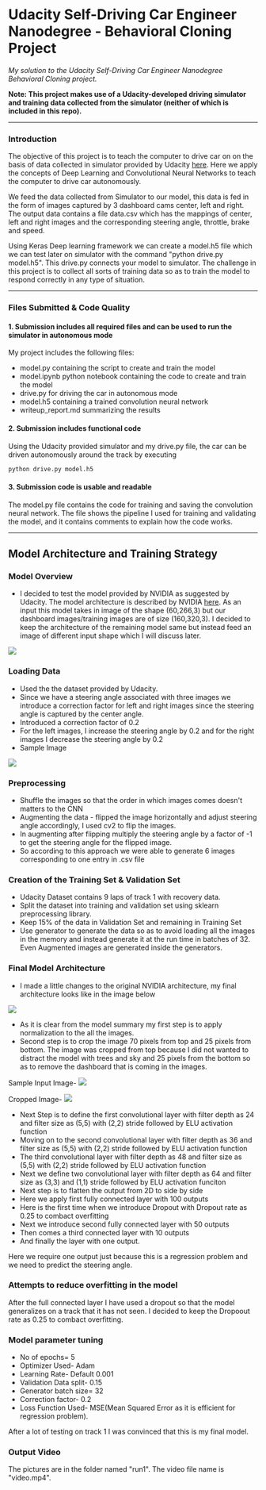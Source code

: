 # Udacity Self-Driving Car Engineer Nanodegree - Behavioral Cloning Project

*My solution to the Udacity Self-Driving Car Engineer Nanodegree Behavioral Cloning project.*

**Note: This project makes use of a Udacity-developed driving simulator and training data collected from the simulator (neither of which is included in this repo).**

---

### Introduction
The objective of this project is to teach the computer to drive car on on the basis of data collected in simulator provided by Udacity [here](.amazonaws.com/video.udacity-data.com/topher/2016/December/584f6edd_data/data.zip). Here we apply the concepts of Deep Learning and Convolutional Neural Networks to teach the computer to drive car autonomously.

We feed the data collected from Simulator to our model, this data is fed in the form of images captured by 3 dashboard cams center, left and right. The output data contains a file data.csv which has the mappings of center, left and right images and the corresponding steering angle, throttle, brake and speed. 

Using Keras Deep learning framework we can create a model.h5 file which we can test later on simulator with the command "python drive.py model.h5". This drive.py connects your model to simulator. The challenge in this project is to collect all sorts of training data so as to train the model to respond correctly in any type of situation.

---

### Files Submitted & Code Quality

#### 1. Submission includes all required files and can be used to run the simulator in autonomous mode

My project includes the following files:
* model.py containing the script to create and train the model
* model.ipynb python notebook containing the code to create and train the model
* drive.py for driving the car in autonomous mode
* model.h5 containing a trained convolution neural network 
* writeup_report.md  summarizing the results

#### 2. Submission includes functional code

Using the Udacity provided simulator and my drive.py file, the car can be driven autonomously around the track by executing 
```sh
python drive.py model.h5
```

#### 3. Submission code is usable and readable

The model.py file contains the code for training and saving the convolution neural network. The file shows the pipeline I used for training and validating the model, and it contains comments to explain how the code works.

---

## Model Architecture and Training Strategy


###  Model Overview

* I decided to test the model provided by NVIDIA as suggested by Udacity. The model architecture is described by NVIDIA [here](https://images.nvidia.com/content/tegra/automotive/images/2016/solutions/pdf/end-to-end-dl-using-px.pdf). As an input this model takes in image of the shape (60,266,3) but our dashboard images/training images are of size (160,320,3). I decided to keep the architecture of the remaining model same but instead feed an image of different input shape which I will discuss later.

<img src="./images/NVIDIA.JPG">

### Loading Data 

* Used the the dataset provided by Udacity.
* Since we have a steering angle associated with three images we introduce a correction factor for left and right images since the steering angle is captured by the center angle.
* Introduced a correction factor of 0.2
* For the left images, I increase the steering angle by 0.2 and for the right images I decrease the steering angle by 0.2
* Sample Image
<img src="./images/center_2016_12_01_13_31_15_513.jpg">

### Preprocessing

* Shuffle the images so that the order in which images comes doesn't matters to the CNN
* Augmenting the data - flipped the image horizontally and adjust steering angle accordingly, I used cv2 to flip the images.
* In augmenting after flipping multiply the steering angle by a factor of -1 to get the steering angle for the flipped image.
* So according to this approach we were able to generate 6 images corresponding to one entry in .csv file


### Creation of the Training Set & Validation Set

* Udacity Dataset contains 9 laps of track 1 with recovery data.
* Split the dataset into training and validation set using sklearn preprocessing library.
* Keep 15% of the data in Validation Set and remaining in Training Set
* Use generator to generate the data so as to avoid loading all the images in the memory and instead generate it at the run time in batches of 32. Even Augmented images are generated inside the generators.

### Final Model Architecture

* I made a little changes to the original NVIDIA architecture, my final architecture looks like in the image below

<img src="./images/mymodel.JPG">

* As it is clear from the model summary my first step is to apply normalization to the all the images.
* Second step is to crop the image 70 pixels from top and 25 pixels from bottom. The image was cropped from top because I did not wanted to distract the model with trees and sky and 25 pixels from the bottom so as to remove the dashboard that is coming in the images.

Sample Input Image-
<img src="./images/center_2016_12_01_13_32_53_357.jpg">   

Cropped Image-
<img src="./images/center_2016_12_01_13_32_53_357_cropped.jpg">


* Next Step is to define the first convolutional layer with filter depth as 24 and filter size as (5,5) with (2,2) stride followed by ELU activation function
* Moving on to the second convolutional layer with filter depth as 36 and filter size as (5,5) with (2,2) stride followed by ELU activation function 
* The third convolutional layer with filter depth as 48 and filter size as (5,5) with (2,2) stride followed by ELU activation function
* Next we define two convolutional layer with filter depth as 64 and filter size as (3,3) and (1,1) stride followed by ELU activation funciton
* Next step is to flatten the output from 2D to side by side
* Here we apply first fully connected layer with 100 outputs
* Here is the first time when we introduce Dropout with Dropout rate as 0.25 to combact overfitting
* Next we introduce second fully connected layer with 50 outputs
* Then comes a third connected layer with 10 outputs
* And finally the layer with one output.

Here we require one output just because this is a regression problem and we need to predict the steering angle.


### Attempts to reduce overfitting in the model
After the full connected layer I have used a dropout so that the model generalizes on a track that it has not seen. I decided to keep the Dropoout rate as 0.25 to combact overfitting.

### Model parameter tuning

* No of epochs= 5
* Optimizer Used- Adam
* Learning Rate- Default 0.001
* Validation Data split- 0.15
* Generator batch size= 32
* Correction factor- 0.2
* Loss Function Used- MSE(Mean Squared Error as it is efficient for regression problem).

After a lot of testing on track 1 I was convinced that this is my final model.

### Output Video
The pictures are in the folder named "run1".
The video file name is "video.mp4".



 
